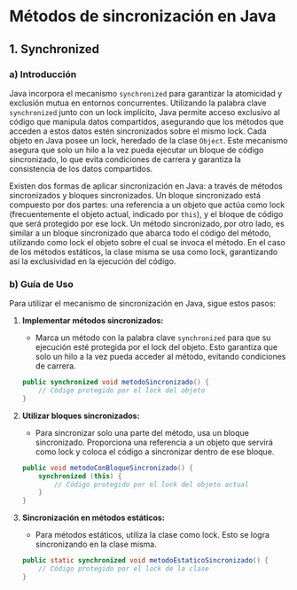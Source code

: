 # Métodos de sincronización en Java

## 1. Synchronized
### a) Introducción

Java incorpora el mecanismo `synchronized` para garantizar la atomicidad y exclusión mutua en entornos concurrentes. Utilizando la palabra clave `synchronized` junto con un lock implícito, Java permite acceso exclusivo al código que manipula datos compartidos, asegurando que los métodos que acceden a estos datos estén sincronizados sobre el mismo lock. Cada objeto en Java posee un lock, heredado de la clase `Object`. Este mecanismo asegura que solo un hilo a la vez pueda ejecutar un bloque de código sincronizado, lo que evita condiciones de carrera y garantiza la consistencia de los datos compartidos.

Existen dos formas de aplicar sincronización en Java: a través de métodos sincronizados y bloques sincronizados. Un bloque sincronizado está compuesto por dos partes: una referencia a un objeto que actúa como lock (frecuentemente el objeto actual, indicado por `this`), y el bloque de código que será protegido por ese lock. Un método sincronizado, por otro lado, es similar a un bloque sincronizado que abarca todo el código del método, utilizando como lock el objeto sobre el cual se invoca el método. En el caso de los métodos estáticos, la clase misma se usa como lock, garantizando así la exclusividad en la ejecución del código.

### b) Guía de Uso

Para utilizar el mecanismo de sincronización en Java, sigue estos pasos:

1. **Implementar métodos sincronizados:**
   - Marca un método con la palabra clave `synchronized` para que su ejecución esté protegida por el lock del objeto. Esto garantiza que solo un hilo a la vez pueda acceder al método, evitando condiciones de carrera.
   ```java
   public synchronized void metodoSincronizado() {
       // Código protegido por el lock del objeto
   }
   ```

2. **Utilizar bloques sincronizados:**
   - Para sincronizar solo una parte del método, usa un bloque sincronizado. Proporciona una referencia a un objeto que servirá como lock y coloca el código a sincronizar dentro de ese bloque.
   ```java
   public void metodoConBloqueSincronizado() {
       synchronized (this) {
           // Código protegido por el lock del objeto actual
       }
   }
   ```

3. **Sincronización en métodos estáticos:**
   - Para métodos estáticos, utiliza la clase como lock. Esto se logra sincronizando en la clase misma.
   ```java
   public static synchronized void metodoEstaticoSincronizado() {
       // Código protegido por el lock de la clase
   }
   ```